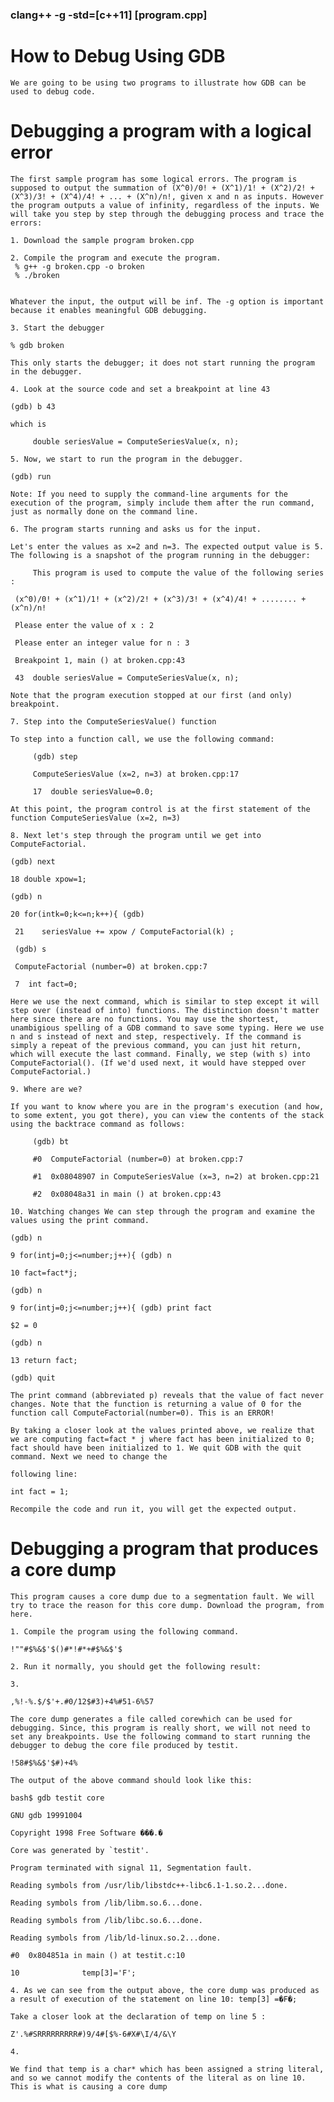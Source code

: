 ### clang++ -g -std=[c++11] [program.cpp]
 
 # How to Debug Using GDB
    
    We are going to be using two programs to illustrate how GDB can be used to debug code.
    
#   Debugging a program with a logical error
    
    The first sample program has some logical errors. The program is supposed to output the summation of (X^0)/0! + (X^1)/1! + (X^2)/2! + (X^3)/3! + (X^4)/4! + ... + (X^n)/n!, given x and n as inputs. However the program outputs a value of infinity, regardless of the inputs. We will take you step by step through the debugging process and trace the errors:
    
    1. Download the sample program broken.cpp
    
    2. Compile the program and execute the program.
     % g++ -g broken.cpp -o broken
     % ./broken

    
    Whatever the input, the output will be inf. The -g option is important because it enables meaningful GDB debugging.
    
    3. Start the debugger
    
    % gdb broken
    
    This only starts the debugger; it does not start running the program in the debugger.
    
    4. Look at the source code and set a breakpoint at line 43
    
    (gdb) b 43
    
    which is
    
         double seriesValue = ComputeSeriesValue(x, n);
    
    5. Now, we start to run the program in the debugger.
    
    (gdb) run
    
    Note: If you need to supply the command-line arguments for the execution of the program, simply include them after the run command, just as normally done on the command line.
    
    6. The program starts running and asks us for the input.
    
    Let's enter the values as x=2 and n=3. The expected output value is 5. The following is a snapshot of the program running in the debugger:
    
         This program is used to compute the value of the following series :
    
     (x^0)/0! + (x^1)/1! + (x^2)/2! + (x^3)/3! + (x^4)/4! + ........ + (x^n)/n!
    
     Please enter the value of x : 2
    
     Please enter an integer value for n : 3
    
     Breakpoint 1, main () at broken.cpp:43
    
     43  double seriesValue = ComputeSeriesValue(x, n);
    
    Note that the program execution stopped at our first (and only) breakpoint.
    
    7. Step into the ComputeSeriesValue() function
    
    To step into a function call, we use the following command:
    
         (gdb) step
    
         ComputeSeriesValue (x=2, n=3) at broken.cpp:17
    
         17  double seriesValue=0.0;
    
    At this point, the program control is at the first statement of the function ComputeSeriesValue (x=2, n=3)
    
    8. Next let's step through the program until we get into ComputeFactorial.
    
    (gdb) next
    
    18 double xpow=1;
    
    (gdb) n
    
    20 for(intk=0;k<=n;k++){ (gdb)
    
     21    seriesValue += xpow / ComputeFactorial(k) ;
    
     (gdb) s
    
     ComputeFactorial (number=0) at broken.cpp:7
    
     7  int fact=0;
    
    Here we use the next command, which is similar to step except it will step over (instead of into) functions. The distinction doesn't matter here since there are no functions. You may use the shortest, unambigious spelling of a GDB command to save some typing. Here we use n and s instead of next and step, respectively. If the command is simply a repeat of the previous command, you can just hit return, which will execute the last command. Finally, we step (with s) into ComputeFactorial(). (If we'd used next, it would have stepped over ComputeFactorial.)
    
    9. Where are we?
    
    If you want to know where you are in the program's execution (and how, to some extent, you got there), you can view the contents of the stack using the backtrace command as follows:
    
         (gdb) bt
    
         #0  ComputeFactorial (number=0) at broken.cpp:7
    
         #1  0x08048907 in ComputeSeriesValue (x=3, n=2) at broken.cpp:21
    
         #2  0x08048a31 in main () at broken.cpp:43
    
    10. Watching changes We can step through the program and examine the values using the print command.
    
    (gdb) n
    
    9 for(intj=0;j<=number;j++){ (gdb) n
    
    10 fact=fact*j;
    
    (gdb) n
    
    9 for(intj=0;j<=number;j++){ (gdb) print fact
    
    $2 = 0
    
    (gdb) n
    
    13 return fact;
    
    (gdb) quit
    
    The print command (abbreviated p) reveals that the value of fact never changes. Note that the function is returning a value of 0 for the function call ComputeFactorial(number=0). This is an ERROR!
    
    By taking a closer look at the values printed above, we realize that we are computing fact=fact * j where fact has been initialized to 0; fact should have been initialized to 1. We quit GDB with the quit command. Next we need to change the
    
    following line:
    
    int fact = 1;
    
    Recompile the code and run it, you will get the expected output.


# Debugging a program that produces a core dump
    
    This program causes a core dump due to a segmentation fault. We will try to trace the reason for this core dump. Download the program, from here.
    
    1. Compile the program using the following command.
    
    !""#$%&$'$()#*!#*+#$%&$'$
    
    2. Run it normally, you should get the following result:
    
    3.
    
    ,%!-%.$/$'+.#0/12$#3)+4%#51-6%57
    
    The core dump generates a file called corewhich can be used for debugging. Since, this program is really short, we will not need to set any breakpoints. Use the following command to start running the debugger to debug the core file produced by testit.
    
    !58#$%&$'$#)+4%
    
    The output of the above command should look like this:
    
    bash$ gdb testit core

    GNU gdb 19991004

    Copyright 1998 Free Software ���.�

    Core was generated by `testit'.

    Program terminated with signal 11, Segmentation fault.

    Reading symbols from /usr/lib/libstdc++-libc6.1-1.so.2...done.

    Reading symbols from /lib/libm.so.6...done.

    Reading symbols from /lib/libc.so.6...done.

    Reading symbols from /lib/ld-linux.so.2...done.

    #0  0x804851a in main () at testit.c:10

    10              temp[3]='F';       
    
    4. As we can see from the output above, the core dump was produced as a result of execution of the statement on line 10: temp[3] =�F�;
    
    Take a closer look at the declaration of temp on line 5 :
    
    Z'.%#SRRRRRRRRR#)9/4#[$%-6#X#\I/4/&\Y
    
    4.
    
    We find that temp is a char* which has been assigned a string literal, and so we cannot modify the contents of the literal as on line 10. This is what is causing a core dump

